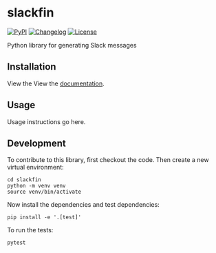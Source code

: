 # slackfin

[![PyPI](https://img.shields.io/pypi/v/slackfin.svg)](https://pypi.org/project/slackfin/)
[![Changelog](https://img.shields.io/github/v/release/caltechads/slackfin?include_prereleases&label=changelog)](https://github.com/caltechads/slackfin/releases)
[![License](https://img.shields.io/badge/license-MIT-blue.svg)](https://github.com/caltechads/slackfin/blob/master/LICENSE)

Python library for generating Slack messages

## Installation

View the View the [documentation](https://slackfin.readthedocs.io/en/latest/).

## Usage

Usage instructions go here.

## Development

To contribute to this library, first checkout the code. Then create a new virtual environment:

    cd slackfin
    python -m venv venv
    source venv/bin/activate

Now install the dependencies and test dependencies:

    pip install -e '.[test]'

To run the tests:

    pytest
